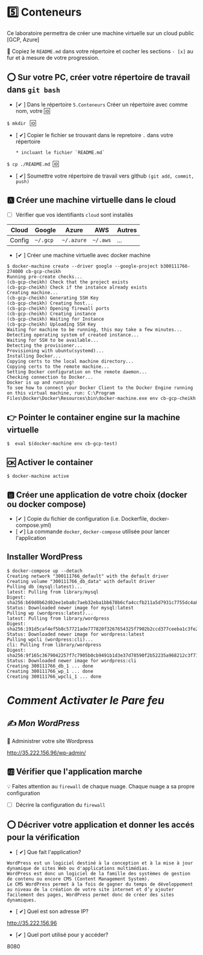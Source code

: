 # :five: Conteneurs

Ce laboratoire permettra de créer une machine virtuelle sur un cloud public [GCP, Azure]

:closed_book: Copiez le `README.md` dans votre répertoire et cocher les sections `- [x]` au fur et à mesure de votre progression.

## :o: Sur votre PC, créer votre répertoire de travail dans `git bash`

- [✔ ] Dans le répertoire `5.Conteneurs` Créer un répertoire avec comme nom, votre :id:

`$ mkdir ` :id:

- [ ✔] Copier le fichier se trouvant dans le repretoire `.` dans votre répertoire

      * incluant le fichier `README.md` 


`$ cp ./README.md `:id:` `

- [ ✔] Soumettre votre répertoire de travail vers github `(git add, commit, push)` 

## :a: Créer une machine virtuelle dans le cloud

- [ ] Vérifier que vos identifiants `cloud` sont installés

| Cloud  |  Google  | Azure       | AWS      |  Autres |
|--------|----------|-------------|----------|---------|
| Config | `~/.gcp` | `~/.azure`  | `~/.aws` |  ...    |

- [✔ ] Créer une machine virtuelle avec docker machine
```
$ docker-machine create --driver google --google-project b300111766-274000 cb-gcp-cheikh
Running pre-create checks...
(cb-gcp-cheikh) Check that the project exists
(cb-gcp-cheikh) Check if the instance already exists
Creating machine...
(cb-gcp-cheikh) Generating SSH Key
(cb-gcp-cheikh) Creating host...
(cb-gcp-cheikh) Opening firewall ports
(cb-gcp-cheikh) Creating instance
(cb-gcp-cheikh) Waiting for Instance
(cb-gcp-cheikh) Uploading SSH Key
Waiting for machine to be running, this may take a few minutes...
Detecting operating system of created instance...
Waiting for SSH to be available...
Detecting the provisioner...
Provisioning with ubuntu(systemd)...
Installing Docker...
Copying certs to the local machine directory...
Copying certs to the remote machine...
Setting Docker configuration on the remote daemon...
Checking connection to Docker...
Docker is up and running!
To see how to connect your Docker Client to the Docker Engine running on this virtual machine, run: C:\Program Files\Docker\Docker\Resources\bin\docker-machine.exe env cb-gcp-cheikh

```

## 👉 Pointer le container engine sur la machine virtuelle

```
$  eval $(docker-machine env cb-gcp-test)
```
## 🆗 Activer le container                          

```
$ docker-machine active
```
## :b: Créer une application de votre choix (docker ou docker compose)

- [✔ ] Copie du fichier de configuration (i.e. Dockerfile, docker-compose.yml)
- [ ✔] La commande `docker`, `docker-compose` utilisée pour lancer l'application


## Installer WordPress

```
$ docker-compose up --detach
Creating network "300111766_default" with the default driver
Creating volume "300111766_db_data" with default driver
Pulling db (mysql:latest)...
latest: Pulling from library/mysql
Digest: sha256:b69d0b62d02ee1eba8c7aeb32eba1bb678b6cfa4ccfb211a5d7931c7755dc4a8
Status: Downloaded newer image for mysql:latest
Pulling wp (wordpress:latest)...
latest: Pulling from library/wordpress
Digest: sha256:191d5caf4ef5b8c57721ade777820f3267654325f7902b2ccd377ceeba1c3fe2
Status: Downloaded newer image for wordpress:latest
Pulling wpcli (wordpress:cli)...
cli: Pulling from library/wordpress
Digest: sha256:9f165c3679042257f7c7905b0cb9491b1d3e37d78590f2b52235a968212c3f71
Status: Downloaded newer image for wordpress:cli
Creating 300111766_db_1 ... done
Creating 300111766_wp_1 ... done
Creating 300111766_wpcli_1 ... done

```

# _Comment Activater le  Pare feu_

## ✍ _Mon WordPress_

📌 Administrer votre site Wordpress

http://35.222.156.96/wp-admin/

## :ab: Vérifier que l'application marche

:bulb: Faites attention au `firewall` de chaque nuage. Chaque nuage a sa propre configuration

- [ ] Décrire la configuration du `firewall`

## :o: Décriver votre application et donner les accés pour la vérification 

- [ ✔] Que fait l'application?
```
WordPress est un logiciel destiné à la conception et à la mise à jour dynamique de sites Web ou d'applications multimédias.
WordPress est donc un logiciel de la famille des systèmes de gestion de contenu ou encore CMS (Content Management System).
Le CMS WordPress permet à la fois de gagner du temps de développement au niveau de la création de votre site internet et d’y ajouter facilement des pages, WordPress permet donc de créer des sites dynamiques.

```
- [ ✔] Quel est son adresse IP?

http://35.222.156.96

-  [✔ ] Quel port utilisé pour y accéder?

8080  
